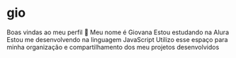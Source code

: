 # gio
Boas vindas ao meu perfil 💙 Meu nome é Giovana  Estou estudando na Alura Estou me desenvolvendo na linguagem JavaScript Utilizo esse espaço para minha organização e compartilhamento dos meu projetos desenvolvidos
